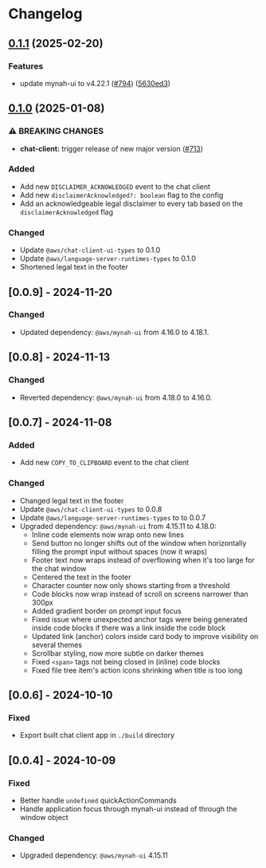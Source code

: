 # Changelog

## [0.1.1](https://github.com/aws/language-servers/compare/chat-client/v0.1.0...chat-client/v0.1.1) (2025-02-20)


### Features

* update mynah-ui to v4.22.1 ([#794](https://github.com/aws/language-servers/issues/794)) ([5630ed3](https://github.com/aws/language-servers/commit/5630ed33005291194e2f9391ec20647b37fa4626))

## [0.1.0](https://github.com/aws/language-servers/compare/chat-client/v0.0.9...chat-client/v0.1.0) (2025-01-08)


### ⚠ BREAKING CHANGES

* **chat-client:** trigger release of new major version ([#713](https://github.com/aws/language-servers/issues/713))

### Added

- Add new `DISCLAIMER_ACKNOWLEDGED` event to the chat client
- Add new `disclaimerAcknowledged?: boolean` flag to the config
- Add an acknowledgeable legal disclaimer to every tab based on the `disclaimerAcknowledged` flag

### Changed

- Update `@aws/chat-client-ui-types` to 0.1.0
- Update `@aws/language-server-runtimes-types` to 0.1.0
- Shortened legal text in the footer

## [0.0.9] - 2024-11-20

### Changed

- Updated dependency: `@aws/mynah-ui` from 4.16.0 to 4.18.1.

## [0.0.8] - 2024-11-13

### Changed

- Reverted dependency: `@aws/mynah-ui` from 4.18.0 to 4.16.0.

## [0.0.7] - 2024-11-08

### Added

- Add new `COPY_TO_CLIPBOARD` event to the chat client 

### Changed

- Changed legal text in the footer
- Update `@aws/chat-client-ui-types` to 0.0.8
- Update `@aws/language-server-runtimes-types` to to 0.0.7
- Upgraded dependency: `@aws/mynah-ui` from 4.15.11 to 4.18.0:
    - Inline code elements now wrap onto new lines 
    - Send button no longer shifts out of the window when horizontally filling the prompt input without spaces (now it wraps)
    - Footer text now wraps instead of overflowing when it's too large for the chat window 
    - Centered the text in the footer 
    - Character counter now only shows starting from a threshold
    - Code blocks now wrap instead of scroll on screens narrower than 300px 
    - Added gradient border on prompt input focus
    - Fixed issue where unexpected anchor tags were being generated inside code blocks if there was a link inside the code block
    - Updated link (anchor) colors inside card body to improve visibility on several themes
    - Scrollbar styling, now more subtle on darker themes 
    - Fixed `<span>` tags not being closed in (inline) code blocks
    - Fixed file tree item's action icons shrinking when title is too long 

## [0.0.6] - 2024-10-10

### Fixed

- Export built chat client app in `./build` directory

## [0.0.4] - 2024-10-09

### Fixed

- Better handle `undefined` quickActionCommands
- Handle application focus through mynah-ui instead of through the window object

### Changed

- Upgraded dependency: `@aws/mynah-ui` 4.15.11

